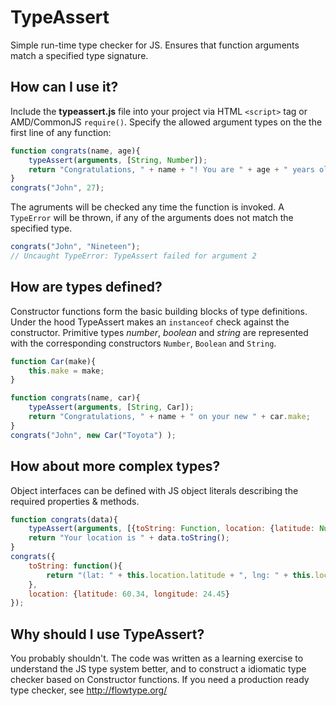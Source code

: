 TypeAssert
==========

Simple run-time type checker for JS. Ensures that function arguments match a specified type signature.

## How can I use it?
Include the **typeassert.js** file into your project via HTML `<script>` tag or AMD/CommonJS `require()`. Specify the allowed argument types on the the first line of any function:

```javascript
function congrats(name, age){
	typeAssert(arguments, [String, Number]);
	return "Congratulations, " + name + "! You are " + age + " years old."; 
}
congrats("John", 27);
```
The agruments will be checked any time the function is invoked. A `TypeError` will be thrown, if any of the arguments does not match the specified type.

```javascript
congrats("John", "Nineteen");
// Uncaught TypeError: TypeAssert failed for argument 2
```

## How are types defined?
Constructor functions form the basic building blocks of type definitions. Under the hood TypeAssert makes an `instanceof` check against the constructor. Primitive types *number*, *boolean* and *string* are represented with the corresponding constructors `Number`, `Boolean` and `String`.

```javascript
function Car(make){
	this.make = make;
}

function congrats(name, car){
	typeAssert(arguments, [String, Car]);
	return "Congratulations, " + name + " on your new " + car.make; 
}
congrats("John", new Car("Toyota") );
```

## How about more complex types?
Object interfaces can be defined with JS object literals describing the required properties & methods.

```javascript
function congrats(data){
	typeAssert(arguments, [{toString: Function, location: {latitude: Number, longitude: Number}}]);
	return "Your location is " + data.toString(); 
}
congrats({
    toString: function(){
        return "(lat: " + this.location.latitude + ", lng: " + this.location.longitude + ")";
    }, 
    location: {latitude: 60.34, longitude: 24.45}
});
```

## Why should I use TypeAssert?
You probably shouldn't. The code was written as a learning exercise to understand the JS type system better, and to construct a idiomatic type checker based on Constructor functions. If you need a production ready type checker, see http://flowtype.org/